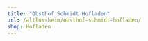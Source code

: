 ```yaml
---
title: "Obsthof Schmidt Hofladen"
url: /altlussheim/obsthof-schmidt-hofladen/
shop: Hofladen
---
```

